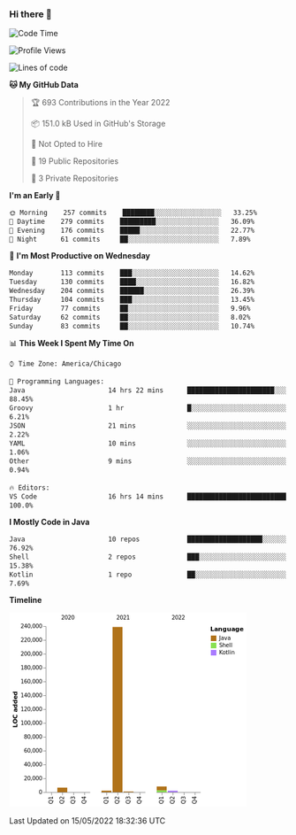 ### Hi there 👋


<!--START_SECTION:waka-->
![Code Time](http://img.shields.io/badge/Code%20Time-2%2C253%20hrs%2024%20mins-blue)

![Profile Views](http://img.shields.io/badge/Profile%20Views-0-blue)

![Lines of code](https://img.shields.io/badge/From%20Hello%20World%20I%27ve%20Written-259%20Thousand%20lines%20of%20code-blue)

**🐱 My GitHub Data** 

> 🏆 693 Contributions in the Year 2022
 > 
> 📦 151.0 kB Used in GitHub's Storage 
 > 
> 🚫 Not Opted to Hire
 > 
> 📜 19 Public Repositories 
 > 
> 🔑 3 Private Repositories  
 > 
**I'm an Early 🐤** 

```text
🌞 Morning    257 commits    ████████░░░░░░░░░░░░░░░░░   33.25% 
🌆 Daytime    279 commits    █████████░░░░░░░░░░░░░░░░   36.09% 
🌃 Evening    176 commits    █████░░░░░░░░░░░░░░░░░░░░   22.77% 
🌙 Night      61 commits     ██░░░░░░░░░░░░░░░░░░░░░░░   7.89%

```
📅 **I'm Most Productive on Wednesday** 

```text
Monday       113 commits    ███░░░░░░░░░░░░░░░░░░░░░░   14.62% 
Tuesday      130 commits    ████░░░░░░░░░░░░░░░░░░░░░   16.82% 
Wednesday    204 commits    ██████░░░░░░░░░░░░░░░░░░░   26.39% 
Thursday     104 commits    ███░░░░░░░░░░░░░░░░░░░░░░   13.45% 
Friday       77 commits     ██░░░░░░░░░░░░░░░░░░░░░░░   9.96% 
Saturday     62 commits     ██░░░░░░░░░░░░░░░░░░░░░░░   8.02% 
Sunday       83 commits     ██░░░░░░░░░░░░░░░░░░░░░░░   10.74%

```


📊 **This Week I Spent My Time On** 

```text
⌚︎ Time Zone: America/Chicago

💬 Programming Languages: 
Java                     14 hrs 22 mins      ██████████████████████░░░   88.45% 
Groovy                   1 hr                █░░░░░░░░░░░░░░░░░░░░░░░░   6.21% 
JSON                     21 mins             ░░░░░░░░░░░░░░░░░░░░░░░░░   2.22% 
YAML                     10 mins             ░░░░░░░░░░░░░░░░░░░░░░░░░   1.06% 
Other                    9 mins              ░░░░░░░░░░░░░░░░░░░░░░░░░   0.94%

🔥 Editors: 
VS Code                  16 hrs 14 mins      █████████████████████████   100.0%

```

**I Mostly Code in Java** 

```text
Java                     10 repos            ███████████████████░░░░░░   76.92% 
Shell                    2 repos             ███░░░░░░░░░░░░░░░░░░░░░░   15.38% 
Kotlin                   1 repo              ██░░░░░░░░░░░░░░░░░░░░░░░   7.69%

```


**Timeline**

![Chart not found](https://raw.githubusercontent.com/powercasgamer/powercasgamer/master/charts/bar_graph.png) 


 Last Updated on 15/05/2022 18:32:36 UTC
<!--END_SECTION:waka-->
